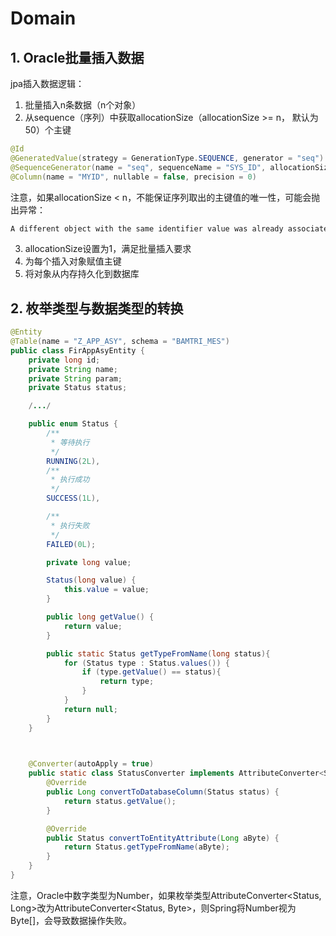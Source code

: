 # Domain
## 1. Oracle批量插入数据
jpa插入数据逻辑：  
1. 批量插入n条数据（n个对象）
2. 从sequence（序列）中获取allocationSize（allocationSize >= n， 默认为50）个主键
```java
@Id
@GeneratedValue(strategy = GenerationType.SEQUENCE, generator = "seq")
@SequenceGenerator(name = "seq", sequenceName = "SYS_ID", allocationSize = n)
@Column(name = "MYID", nullable = false, precision = 0)
```  
注意，如果allocationSize < n，不能保证序列取出的主键值的唯一性，可能会抛出异常：
```java
A different object with the same identifier value was already associated with the session 
```
3. allocationSize设置为1，满足批量插入要求
4. 为每个插入对象赋值主键
5. 将对象从内存持久化到数据库

## 2. 枚举类型与数据类型的转换
```java
@Entity
@Table(name = "Z_APP_ASY", schema = "BAMTRI_MES")
public class FirAppAsyEntity {
    private long id;
    private String name;
    private String param;
    private Status status;

    /.../

    public enum Status {
        /**
         * 等待执行
         */
        RUNNING(2L),
        /**
         * 执行成功
         */
        SUCCESS(1L),

        /**
         * 执行失败
         */
        FAILED(0L);

        private long value;

        Status(long value) {
            this.value = value;
        }

        public long getValue() {
            return value;
        }

        public static Status getTypeFromName(long status){
            for (Status type : Status.values()) {
                if (type.getValue() == status){
                    return type;
                }
            }
            return null;
        }
    }

    

    @Converter(autoApply = true)
    public static class StatusConverter implements AttributeConverter<Status, Long> {
        @Override
        public Long convertToDatabaseColumn(Status status) {
            return status.getValue();
        }

        @Override
        public Status convertToEntityAttribute(Long aByte) {
            return Status.getTypeFromName(aByte);
        }
    }
}
```
注意，Oracle中数字类型为Number，如果枚举类型AttributeConverter<Status, Long>改为AttributeConverter<Status, Byte>，则Spring将Number视为Byte[]，会导致数据操作失败。